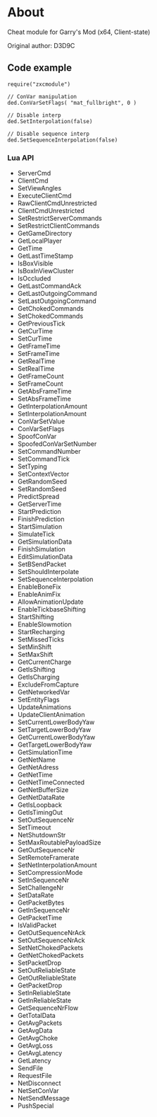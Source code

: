 # About
Cheat module for Garry's Mod (x64, Client-state)

Original author: D3D9C

## Code example
```
require("zxcmodule")

// ConVar manipulation
ded.ConVarSetFlags( "mat_fullbright", 0 )

// Disable interp
ded.SetInterpolation(false)

// Disable sequence interp
ded.SetSequenceInterpolation(false)
```

### Lua API
- ServerCmd
- ClientCmd
- SetViewAngles
- ExecuteClientCmd
- RawClientCmdUnrestricted
- ClientCmdUnrestricted
- SetRestrictServerCommands
- SetRestrictClientCommands
- GetGameDirectory
- GetLocalPlayer
- GetTime
- GetLastTimeStamp
- IsBoxVisible
- IsBoxInViewCluster
- IsOccluded
- GetLastCommandAck
- GetLastOutgoingCommand
- SetLastOutgoingCommand
- GetChokedCommands
- SetChokedCommands
- GetPreviousTick
- GetCurTime
- SetCurTime
- GetFrameTime
- SetFrameTime
- GetRealTime
- SetRealTime
- GetFrameCount
- SetFrameCount
- GetAbsFrameTime
- SetAbsFrameTime
- GetInterpolationAmount
- SetInterpolationAmount
- ConVarSetValue
- ConVarSetFlags
- SpoofConVar
- SpoofedConVarSetNumber
- SetCommandNumber
- SetCommandTick
- SetTyping
- SetContextVector
- GetRandomSeed
- SetRandomSeed
- PredictSpread
- GetServerTime
- StartPrediction
- FinishPrediction
- StartSimulation
- SimulateTick
- GetSimulationData
- FinishSimulation
- EditSimulationData
- SetBSendPacket
- SetShouldInterpolate
- SetSequenceInterpolation
- EnableBoneFix
- EnableAnimFix
- AllowAnimationUpdate
- EnableTickbaseShifting
- StartShifting
- EnableSlowmotion
- StartRecharging
- SetMissedTicks
- SetMinShift
- SetMaxShift
- GetCurrentCharge
- GetIsShifting
- GetIsCharging
- ExcludeFromCapture
- GetNetworkedVar
- SetEntityFlags
- UpdateAnimations
- UpdateClientAnimation
- SetCurrentLowerBodyYaw
- SetTargetLowerBodyYaw
- GetCurrentLowerBodyYaw
- GetTargetLowerBodyYaw
- GetSimulationTime
- GetNetName
- GetNetAdress
- GetNetTime
- GetNetTimeConnected
- GetNetBufferSize
- GetNetDataRate
- GetIsLoopback
- GetIsTimingOut
- SetOutSequenceNr
- SetTimeout
- NetShutdownStr
- SetMaxRoutablePayloadSize
- GetOutSequenceNr
- SetRemoteFramerate
- SetNetInterpolationAmount
- SetCompressionMode
- SetInSequenceNr
- SetChallengeNr
- SetDataRate
- GetPacketBytes
- GetInSequenceNr
- GetPacketTime
- IsValidPacket
- GetOutSequenceNrAck
- SetOutSequenceNrAck
- SetNetChokedPackets
- GetNetChokedPackets
- SetPacketDrop
- SetOutReliableState
- GetOutReliableState
- GetPacketDrop
- SetInReliableState
- GetInReliableState
- GetSequenceNrFlow
- GetTotalData
- GetAvgPackets
- GetAvgData
- GetAvgChoke
- GetAvgLoss
- GetAvgLatency
- GetLatency
- SendFile
- RequestFile
- NetDisconnect
- NetSetConVar
- NetSendMessage
- PushSpecial
